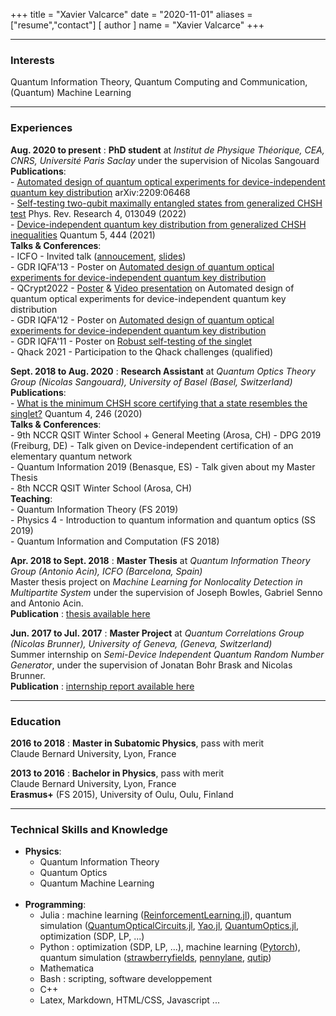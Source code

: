 +++
title = "Xavier Valcarce"
date = "2020-11-01"
aliases = ["resume","contact"]
[ author ]
  name = "Xavier Valcarce"
+++

----

### Interests

Quantum Information Theory, Quantum Computing and Communication, (Quantum) Machine Learning

----

### Experiences

__Aug. 2020 to present__
:	**PhD student** at *Institut de Physique Théorique, CEA, CNRS, Université Paris Saclay* under the supervision of Nicolas Sangouard  
	**Publications**:  
		- [Automated design of quantum optical experiments for device-independent quantum key distribution](https://arxiv.org/abs/2209.06468) arXiv:2209:06468  
        - [Self-testing two-qubit maximally entangled states from generalized CHSH test](https://journals.aps.org/prresearch/abstract/10.1103/PhysRevResearch.4.013049) Phys. Rev. Research 4, 013049 (2022)  
        - [Device-independent quantum key distribution from generalized CHSH inequalities](https://quantum-journal.org/papers/q-2021-04-26-444/) Quantum 5, 444 (2021)  
	**Talks & Conferences**:  
		- ICFO - Invited talk ([annoucement](https://www.icfo.eu/event/3193/xavier-valcarce/), [slides](physics/talk/ICFO2022_Valcarce.pdf))   
		- GDR IQFA'13 - Poster on [Automated design of quantum optical experiments for device-independent quantum key distribution](physics/poster/IQFA13_Valcarce.pdf)   
		- QCrypt2022 - [Poster](physics/poster/QCrypt2022_Valcarce.pdf) & [Video presentation](https://www.youtube.com/watch?v=5zCnHFb79eE) on Automated design of quantum optical experiments for device-independent quantum key distribution  
		- GDR IQFA'12 - Poster on [Automated design of quantum optical experiments for device-independent quantum key distribution](physics/poster/IQFA12_Valcarce.pdf)  
		- GDR IQFA'11 - Poster on [Robust self-testing of the singlet](physics/poster/IQFA11_Valcarce.png)  
		- Qhack 2021 - Participation to the Qhack challenges (qualified)  

__Sept. 2018 to Aug. 2020__
:   **Research Assistant** at *Quantum Optics Theory Group (Nicolas Sangouard), University of Basel (Basel, Switzerland)*  
    **Publications**:  
        - [What is the minimum CHSH score certifying that a state resembles the singlet?](https://doi.org/10.22331/q-2020-03-23-246) Quantum 4, 246 (2020)  
    **Talks & Conferences**:  
		- 9th NCCR QSIT Winter School + General Meeting (Arosa, CH) 
        - DPG 2019 (Freiburg, DE) - Talk given on Device-independent certification of an elementary quantum network  
        - Quantum Information 2019 (Benasque, ES) - Talk given about my Master Thesis  
        - 8th NCCR QSIT Winter School (Arosa, CH)  
    **Teaching**:  
        - Quantum Information Theory (FS 2019)  
        - Physics 4 - Introduction to quantum information and quantum optics (SS 2019)  
        - Quantum Information and Computation (FS 2018)
  
__Apr. 2018 to Sept. 2018__
:   **Master Thesis** at *Quantum Information Theory Group (Antonio Acin), ICFO (Barcelona, Spain)*  
    Master thesis project on *Machine Learning for Nonlocality Detection in Multipartite System* under the supervision of Joseph Bowles, Gabriel Senno and Antonio Acin.  
    **Publication** : [thesis available here](physics/master_thesis.pdf)
  
__Jun. 2017 to Jul. 2017__
:   **Master Project** at *Quantum Correlations Group (Nicolas Brunner), University of Geneva, (Geneva, Switzerland)*  
    Summer internship on *Semi-Device Independent Quantum Random Number Generator*, under the supervision of Jonatan Bohr Brask and Nicolas Brunner.  
    **Publication** : [internship report available here](physics/qrng.pdf)

----

### Education

__2016 to 2018__
:   **Master in Subatomic Physics**, pass with merit  
    Claude Bernard University, Lyon, France

__2013 to 2016__
:   **Bachelor in Physics**, pass with merit  
    Claude Bernard University, Lyon, France   
    **Erasmus+** (FS 2015), University of Oulu, Oulu, Finland

----

### Technical Skills and Knowledge

* **Physics**:   
    * Quantum Information Theory
	* Quantum Optics
	* Quantum Machine Learning
 <br/><br/>
* **Programming**:
    * Julia : machine learning ([ReinforcementLearning.jl](https://juliareinforcementlearning.org)), quantum simulation ([QuantumOpticalCircuits.jl](https://github.com/xvalcarce/QuantumOpticalCircuits.jl), [Yao.jl](https://yaoquantum.org/), [QuantumOptics.jl](https://qojulia.org/), optimization (SDP, LP, ...)
    * Python : optimization (SDP, LP, ...), machine learning ([Pytorch](https://pytorch.org/)), quantum simulation ([strawberryfields](https://strawberryfields.readthedocs.io/en/stable/), [pennylane](pennylane.ai), [qutip](http://qutip.org))
    * Mathematica
    * Bash : scripting, software developpement
    * C++
    * Latex, Markdown, HTML/CSS, Javascript ...
